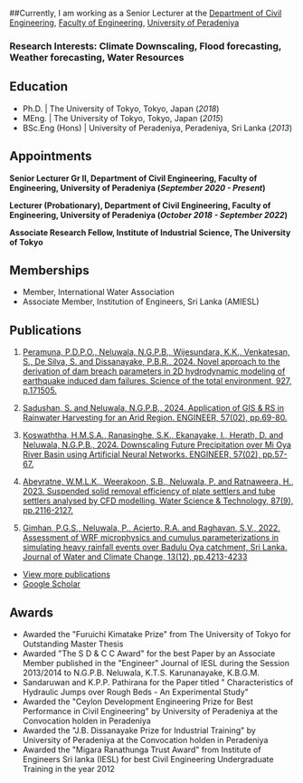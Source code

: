 ##Currently, I am working as a Senior Lecturer at the [Department of Civil Engineering](https://eng.pdn.ac.lk/civil/), [Faculty of Engineering](https://eng.pdn.ac.lk/), [University of Peradeniya](https://www.pdn.ac.lk/)

### Research Interests: Climate Downscaling, Flood forecasting, Weather forecasting, Water Resources

## Education
- Ph.D.   | The University of Tokyo, Tokyo, Japan (_2018_)
- MEng.   | The University of Tokyo, Tokyo, Japan (_2015_)
- BSc.Eng (Hons) | University of Peradeniya, Peradeniya, Sri Lanka (_2013_)

## Appointments 
**Senior Lecturer Gr II, Department of Civil Engineering, Faculty of Engineering, University of Peradeniya (_September 2020 - Present_)**

**Lecturer (Probationary), Department of Civil Engineering, Faculty of Engineering, University of Peradeniya (_October 2018 - September 2022_)**

**Associate Research Fellow, Institute of Industrial Science, The University of Tokyo**

## Memberships
- Member, International Water Association
- Associate Member, Institution of Engineers, Sri Lanka (AMIESL)

## Publications
1. [Peramuna, P.D.P.O., Neluwala, N.G.P.B., Wijesundara, K.K., Venkatesan, S., De Silva, S. and Dissanayake, P.B.R., 2024. Novel approach to the derivation of dam breach parameters in 2D hydrodynamic modeling of earthquake induced dam failures. Science of the total environment, 927, p.171505.](https://doi.org/10.1016/j.scitotenv.2024.171505)

2. [Sadushan, S. and Neluwala, N.G.P.B., 2024. Application of GIS & RS in Rainwater Harvesting for an Arid Region. ENGINEER, 57(02), pp.69-80.](https://doi.org/10.4038/engineer.v57i2.7650)

3. [Koswaththa, H.M.S.A., Ranasinghe, S.K., Ekanayake, I., Herath, D. and Neluwala, N.G.P.B., 2024. Downscaling Future Precipitation over Mi Oya River Basin using Artificial Neural Networks. ENGINEER, 57(02), pp.57-67.](https://doi.org/10.4038/engineer.v57i2.7649)

4. [Abeyratne, W.M.L.K., Weerakoon, S.B., Neluwala, P. and Ratnaweera, H., 2023. Suspended solid removal efficiency of plate settlers and tube settlers analysed by CFD modelling. Water Science & Technology, 87(9), pp.2116-2127.](https://doi.org/10.2166/wst.2023.107)

5. [Gimhan, P.G.S., Neluwala, P., Acierto, R.A. and Raghavan, S.V., 2022. Assessment of WRF microphysics and cumulus parameterizations in simulating heavy rainfall events over Badulu Oya catchment, Sri Lanka. Journal of Water and Climate Change, 13(12), pp.4213-4233](https://doi.org/10.2166/wcc.2022.371)

- [View more publications](./publications.html)
- [Google Scholar](https://scholar.google.com/citations?user=1WywyewAAAAJ&hl)

## Awards
- Awarded the "Furuichi Kimatake Prize" from The University of Tokyo for Outstanding Master Thesis
- Awarded "The S D & C C Award" for the best Paper by an Associate Member published in the "Engineer" Journal of IESL during the Session 2013/2014 to N.G.P.B. Neluwala, K.T.S. Karunanayake, K.B.G.M. 
- Sandaruwan and K.P.P. Pathirana for the Paper titled " Characteristics of Hydraulic Jumps over Rough Beds - An Experimental Study"
- Awarded the "Ceylon Development Engineering Prize for Best Performance in Civil Engineering" by University of Peradeniya at the Convocation holden in Peradeniya
- Awarded the "J.B. Dissanayake Prize for Industrial Training" by University of Peradeniya at the Convocation holden in Peradeniya
- Awarded the "Migara Ranathunga Trust Award" from Institute of Engineers Sri lanka (IESL) for best Civil Engineering Undergraduate Training in the year 2012

